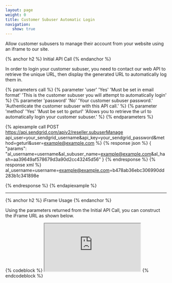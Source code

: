 ```yaml
---
layout: page
weight: 0
title: Customer Subuser Automatic Login
navigation:
   show: true
---
```


Allow customer subusers to manage their account from your website using an iframe to our site.

{% anchor h2 %}
Initial API Call 
{% endanchor %}

In order to login your customer subuser, you need to contact our web API to retrieve the unique URL, then display the generated URL to automatically log them in.


{% parameters call %}
 {% parameter 'user' 'Yes' 'Must be set in email format' 'This is the customer subuser you will attempt to automatically login' %}
 {% parameter 'password' 'No' 'Your customer subuser password.' 'Authenticate the customer subuser with this API call.' %}
 {% parameter 'method' 'Yes' 'Must be set to <em>geturl</em>' 'Allows you to retrieve the url to automatically login your customer subuser.' %}
{% endparameters %}


{% apiexample call POST https://api.sendgrid.com/apiv2/reseller.subuserManage api_user=your_sendgrid_username&api_key=your_sendgrid_password&method=geturl&user=example@example.com %}
  {% response json %}
{
  "params": "al_username=username&al_subuser_name=example@example.com&al_hash=aa39649af578679d3a90d2cc43245d56"
}
  {% endresponse %}
  {% response xml %}
<params>
   <params>al_username=username=example@example.com=b478ab36ebc306990dd283b1c341898e</params>
</params>

  {% endresponse %}
{% endapiexample %}

* * * * *

{% anchor h2 %}
iFrame Usage 
{% endanchor %}

Using the parameters returned from the Initial API Call, you can construct the iFrame URL as shown below.

{% codeblock %} <iframe src="https://sendgrid.com/account?al_username=username&amp;al_subuser_name=example@example.com&amp;al_hash=aa39649af578679d3a90d2cc43245d56"></iframe> {% endcodeblock %}
